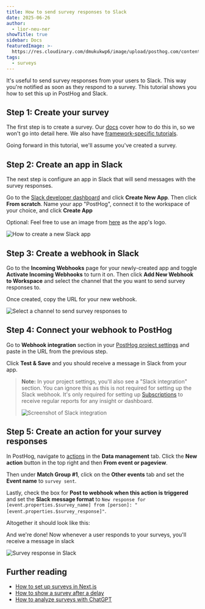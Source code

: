 ```yaml
---
title: How to send survey responses to Slack
date: 2025-06-26
author:
  - lior-neu-ner
showTitle: true
sidebar: Docs
featuredImage: >-
  https://res.cloudinary.com/dmukukwp6/image/upload/posthog.com/contents/images/tutorials/banners/tutorial-12.png
tags:
  - surveys
---
```


It's useful to send survey responses from your users to Slack. This way you're notified as soon as they respond to a survey. This tutorial shows you how to set this up in PostHog and Slack.

## Step 1: Create your survey

The first step is to create a survey. Our [docs](/docs/surveys/creating-surveys) cover how to do this in, so we won't go into detail here. We also have [framework-specific tutorials](/docs/surveys/tutorials#framework-guides).

Going forward in this tutorial, we'll assume you've created a survey.

## Step 2: Create an app in Slack

The next step is configure an app in Slack that will send messages with the survey responses.

Go to the [Slack developer dashboard](https://api.slack.com/apps?new_app=1) and click **Create New App**. Then click **From scratch**. Name your app "PostHog", connect it to the workspace of your choice, and click **Create App**

Optional: Feel free to use an image from [here](/media) as the app's logo.

![How to create a new Slack app](https://res.cloudinary.com/dmukukwp6/image/upload/v1719297218/posthog.com/contents/Screenshot_2024-06-25_at_8.32.52_AM.png)

## Step 3: Create a webhook in Slack

Go to the **Incoming Webhooks** page for your newly-created app and toggle **Activate Incoming Webhooks** to turn it on. Then click **Add New Webhook to Workspace** and select the channel that the you want to send survey responses to.

Once created, copy the URL for your new webhook.

![Select a channel to send survey responses to](https://res.cloudinary.com/dmukukwp6/image/upload/v1719298010/posthog.com/contents/Screenshot_2024-06-25_at_8.46.36_AM.png)

## Step 4: Connect your webhook to PostHog

Go to **Webhook integration** section in your [PostHog project settings](https://us.posthog.com/settings/project#integration-webhooks) and paste in the URL from the previous step.

Click **Test & Save** and you should receive a message in Slack from your app.

<ProductScreenshot
    imageLight = "https://res.cloudinary.com/dmukukwp6/image/upload/v1719298455/posthog.com/contents/Screenshot_2024-06-25_at_8.52.58_AM.png"
    imageDark = "https://res.cloudinary.com/dmukukwp6/image/upload/v1719298455/posthog.com/contents/Screenshot_2024-06-25_at_8.53.10_AM.png"
    alt="Connect your Slack webhook to PostHog" 
    classes="rounded"
/>

> **Note:** In your project settings, you'll also see a "Slack integration" section. You can ignore this as this is not required for setting up the Slack webhook. It's only required for setting up [Subscriptions](/docs/data/subscriptions) to receive regular reports for any insight or dashboard.
> 
> ![Screenshot of Slack integration](https://res.cloudinary.com/dmukukwp6/image/upload/v1710055416/posthog.com/contents/images/docs/webhooks/slack-integration-for-subscriptions.png) 

## Step 5: Create an action for your survey responses

In PostHog, navigate to [actions](https://us.posthog.com/data-management/actions) in the **Data management** tab. Click the **New action** button in the top right and then **From event or pageview**. 

Then under **Match Group #1**, click on the **Other events** tab and set the **Event name** to `survey sent`.

Lastly, check the box for **Post to webhook when this action is triggered** and set the **Slack message format** to `New response for [event.properties.$survey_name] from [person]: "[event.properties.$survey_response]"`.

Altogether it should look like this:

<ProductScreenshot
    imageLight = "https://res.cloudinary.com/dmukukwp6/image/upload/v1719301544/posthog.com/contents/Screenshot_2024-06-25_at_9.36.43_AM.png"
    imageDark = "https://res.cloudinary.com/dmukukwp6/image/upload/v1719301545/posthog.com/contents/Screenshot_2024-06-25_at_9.36.53_AM.png"
    alt="Setting up a survey action" 
    classes="rounded"
/>

And we're done! Now whenever a user responds to your surveys, you'll receive a message in slack

![Survey response in Slack](https://res.cloudinary.com/dmukukwp6/image/upload/v1719301538/posthog.com/contents/Screenshot_2024-06-25_at_9.43.26_AM.png)

## Further reading

- [How to set up surveys in Next.js](/tutorials/nextjs-surveys)
- [How to show a survey after a delay](/tutorials/delayed-survey)
- [How to analyze surveys with ChatGPT](/tutorials/analyze-surveys-with-chatgpt)

